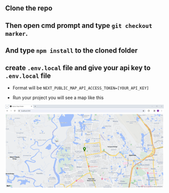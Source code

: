 ## Clone the repo 
## Then open cmd prompt and type ```git checkout marker```.
## And type ```npm install``` to the cloned folder
## create ```.env.local``` file and give your api key to ```.env.local``` file
- Format will be ``` NEXT_PUBLIC_MAP_API_ACCESS_TOKEN=[YOUR_API_KEY] ```

- Run your project you will see a map like this
  
![Barikoi Marker](https://github.com/faiazhossain/next-map-demo/blob/marker/barikoi%20marker.png)
